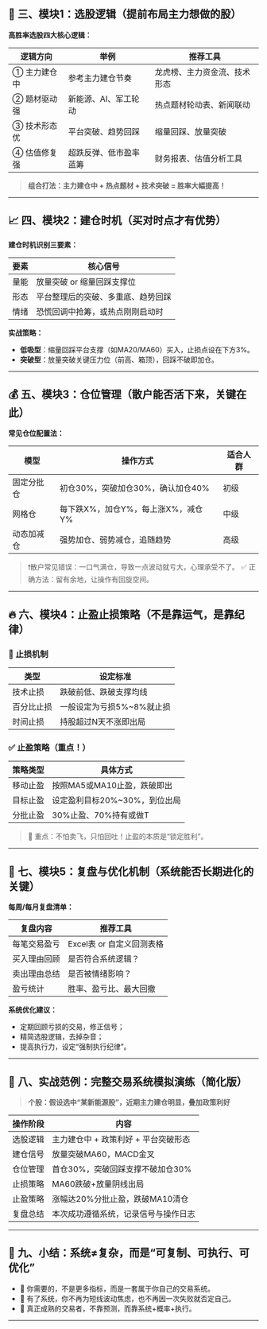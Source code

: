 

## 🧱 三、模块1：选股逻辑（提前布局主力想做的股）

**高胜率选股四大核心逻辑：**

| 逻辑方向     | 举例                  | 推荐工具                |
| ------------ | --------------------- | ----------------------- |
| ① 主力建仓中 | 参考主力建仓节奏      | 龙虎榜、主力资金流、技术形态 |
| ② 题材驱动强 | 新能源、AI、军工轮动  | 热点题材轮动表、新闻联动    |
| ③ 技术形态优 | 平台突破、趋势回踩    | 缩量回踩、放量突破          |
| ④ 估值修复强 | 超跌反弹、低市盈率蓝筹 | 财务报表、估值分析工具      |

> **组合打法：主力建仓中 + 热点题材 + 技术突破 = 胜率大幅提高！**

---

## 📈 四、模块2：建仓时机（买对时点才有优势）

**建仓时机识别三要素：**

| 要素   | 核心信号                                  |
| ------ | ----------------------------------------- |
| 量能   | 放量突破 or 缩量回踩支撑位                |
| 形态   | 平台整理后的突破、多重底、趋势回踩         |
| 情绪   | 恐慌回调中抢筹，或热点刚刚启动时           |

**实战策略：**
- **低吸型**：缩量回踩平台支撑（如MA20/MA60）买入，止损点设在下方3%。
- **突破型**：放量突破关键压力位（前高、箱顶），回踩不破即加仓。

---

## 💰 五、模块3：仓位管理（散户能否活下来，关键在此）

**常见仓位配置法：**

| 模型         | 操作方式                                     | 适合人群 |
| ------------ | -------------------------------------------- | -------- |
| 固定分批仓   | 初仓30%，突破加仓30%，确认加仓40%            | 初级     |
| 网格仓       | 每下跌X%，加仓Y%，每上涨X%，减仓Y%           | 中级     |
| 动态加减仓   | 强势加仓、弱势减仓，追随趋势                 | 高级     |

> ❗散户常见错误：一口气满仓，导致一点波动就亏大，心理承受不了。
> ✅ 正确方法：留有余地，让操作有回旋空间。

---

## 🔥 六、模块4：止盈止损策略（不是靠运气，是靠纪律）

### 🛑 止损机制

| 类型         | 设定标准                       |
| ------------ | ------------------------------ |
| 技术止损     | 跌破前低、跌破支撑均线         |
| 百分比止损   | 一般设定为亏损5%~8%就止损      |
| 时间止损     | 持股超过N天不涨即出局           |

### ✅ 止盈策略（重点！）

| 策略类型   | 具体方式                                    |
| ---------- | ------------------------------------------- |
| 移动止盈   | 按照MA5或MA10止盈，跌破即出                |
| 目标止盈   | 设定盈利目标20%~30%，到位出局              |
| 分批止盈   | 30%止盈、70%持有或做T                      |

> 🎯 重点：不怕卖飞，只怕回吐！止盈的本质是“锁定胜利”。

---

## 🔁 七、模块5：复盘与优化机制（系统能否长期进化的关键）

**每周/每月复盘清单：**

| 复盘内容       | 推荐工具                         |
| -------------- | -------------------------------- |
| 每笔交易盈亏   | Excel表 or 自定义回测表格        |
| 买入理由回顾   | 是否符合系统逻辑？               |
| 卖出理由总结   | 是否被情绪影响？                 |
| 盈亏统计       | 胜率、盈亏比、最大回撤           |

**系统优化建议：**
- 定期回顾亏损的交易，修正信号；
- 精简选股逻辑，去掉杂音；
- 提高执行力，设定“强制执行纪律”。

---

## 📌 八、实战范例：完整交易系统模拟演练（简化版）

> **个股：假设选中“某新能源股”，近期主力建仓明显，叠加政策利好**

| 操作阶段   | 内容                                         |
| ---------- | -------------------------------------------- |
| 选股逻辑   | 主力建仓中 + 政策利好 + 平台突破形态         |
| 建仓信号   | 放量突破MA60，MACD金叉                      |
| 仓位管理   | 首仓30%，突破回踩支撑不破加仓30%             |
| 止损策略   | MA60跌破+放量阴线出局                       |
| 止盈策略   | 涨幅达20%分批止盈，跌破MA10清仓              |
| 复盘总结   | 本次成功遵循系统，记录信号与操作日志          |

---

## 🧠 九、小结：系统≠复杂，而是“可复制、可执行、可优化”

- 📌 你需要的，不是更多指标，而是一套属于你自己的交易系统。
- 📌 有了系统，你不再为短线波动焦虑，也不再因一次失败就否定自己。
- 📌 真正成熟的交易者，不靠预测，而靠系统+概率+执行。

---
